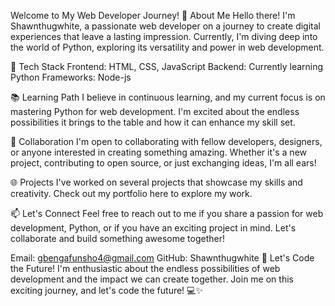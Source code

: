 
Welcome to My Web Developer Journey! 👋
About Me
Hello there! I'm Shawnthugwhite, a passionate web developer on a journey to create digital experiences that leave a lasting impression. Currently, I'm diving deep into the world of Python, exploring its versatility and power in web development.

🔧 Tech Stack
Frontend: HTML, CSS, JavaScript
Backend: Currently learning Python
Frameworks: Node-js

📚 Learning Path
I believe in continuous learning, and my current focus is on mastering Python for web development. I'm excited about the endless possibilities it brings to the table and how it can enhance my skill set.

🤝 Collaboration
I'm open to collaborating with fellow developers, designers, or anyone interested in creating something amazing. Whether it's a new project, contributing to open source, or just exchanging ideas, I'm all ears!

🌐 Projects
I've worked on several projects that showcase my skills and creativity. Check out my portfolio here to explore my work.

📫 Let's Connect
Feel free to reach out to me if you share a passion for web development, Python, or if you have an exciting project in mind. Let's collaborate and build something awesome together!


Email: gbengafunsho4@gmail.com
GitHub: Shawnthugwhite
🚀 Let's Code the Future!
I'm enthusiastic about the endless possibilities of web development and the impact we can create together. Join me on this exciting journey, and let's code the future! 💻✨







